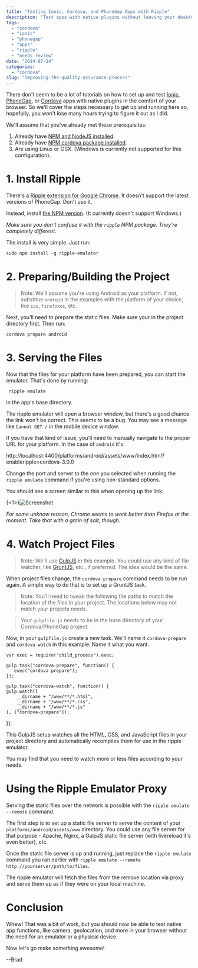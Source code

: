 ```yaml
---
title: "Testing Ionic, Cordova, and PhoneGap Apps with Ripple"
description: "Test apps with native plugins without leaving your desktop browser."
tags:
  - "cordova"
  - "ionic"
  - "phonegap"
  - "apps"
  - "ripple"
  - "needs-review"
date: "2014-07-14"
categories:
  - "cordova"
slug: "improving-the-quality-assurance-process"
---
```


There don't seem to be a lot of tutorials on how to set up and test [Ionic](//ionicframework.com), [PhoneGap](//phonegap.com), or [Cordova](//cordova.apache.org) apps with native plugins in the comfort of your browser. So we'll cover the steps necessary to get up and running here so, hopefully, you won't lose many hours trying to figure it out as I did.

We'll assume that you've already met these prerequisites:

1. Already have [NPM and NodeJS installed](https://github.com/joyent/node/wiki/Installing-Node.js-via-package-manager).
2. Already have [NPM cordova package installed](https://cordova.apache.org/docs/en/2.9.0/guide_cli_index.md.html).
3. Are using Linux or OSX. (Windows is currently not supported for this configuration).

# 1. Install Ripple

There's a [Ripple extension for Google Chrome](https://chrome.google.com/webstore/detail/ripple-emulator-beta/geelfhphabnejjhdalkjhgipohgpdnoc?hl=en). It doesn't support the latest versions of PhoneGap. Don't use it.

Instead, install [the NPM version](https://www.npmjs.org/package/ripple-emulator). (It currently doesn't support Windows.) 

*Make sure you don't confuse it with the `ripple` NPM package. They're completely different.*

The install is very simple. Just run:

    sudo npm install -g ripple-emulator

# 2. Preparing/Building the Project

> Note: We'll assume you're using Android as your platform. If not, substitue `android` in the examples with the platform of your choice, like `ios`, `firefoxos`, etc.

Next, you'll need to prepare the static files. Make sure your in the project directory first. Then run:

    cordova prepare android
    
# 3. Serving the Files

Now that the files for your platform have been prepared, you can start the emulator. That's done by running:

     ripple emulate
     
in the app's base directory.

The ripple emulator will open a browser window, but there's a good chance the link won't be correct. This seems to be a bug. You may see a message like `Cannot GET /` in the mobile device window.

If you have that kind of issue, you'll need to manually navigate to the proper URL for your platform. In the case of `android` it's:

http://localhost:4400/platforms/android/assets/www/index.html?enableripple=cordova-3.0.0

Change the port and server to the one you selected when running the `ripple emulate` command if you're using non-standard options.

You should see a screen similar to this when opening up the link:

{<1>}![Screenshot](http://i.imgur.com/u6uoT9al.jpg)

*For some unknow reason, Chrome seems to work better than Firefox at the moment. Take that with a grain of salt, though.*

# 4. Watch Project Files

> Note: We'll use [GulpJS](//gulpjs.org) in this example. You could use any kind of file watcher, like [GruntJS](http://gruntjs.com/), etc., if preferred. The idea would be the same.

When project files change, the `cordova prepare` command needs to be run again. A simple way to do that is to set up a GruntJS task.

> Note: You'll need to tweak the following file paths to match the location of the files in your project. The locations below may not match your projects needs.

> Your `gulpfile.js` needs to be in the base directory of your Cordova/PhoneGap project.

Now, in your `gulpfile.js` create a new task. We'll name it `cordova-prepare` and `cordova-watch` in this example. Name it what you want.

    var exec = require("child_process").exec;
    
    gulp.task("cordova-prepare", function() {
       exec("cordova prepare");
    });
    
    gulp.task("cordova-watch", function() {
    gulp.watch([
        __dirname + "/www/**/*.html",
        __dirname + "/www/**/*.css",
        __dirname + "/www/**/*.js"
    ], ["cordova-prepare"]);
});

This GulpJS setup watches all the HTML, CSS, and JavaScript files in your project directory and automatically recompiles them for use in the ripple emulator.

You may find that you need to watch more or less files according to your needs.

# Using the Ripple Emulator Proxy

Serving the static files over the network is possible with the `ripple emulate --remote` command.

The first step is to set up a static file server to serve the content of your `platforms/android/assets/www` directory. You could use any file server for that purpose - Apache, Nginx, a GulpJS static file server (with livereload it's even better), etc.

Once the static file server is up and running, just replace the `ripple emulate` command you ran earlier with `ripple emulate --remote http://yourserver/path/to/files`.

The ripple emulator will fetch the files from the remove location via proxy and serve them up as if they were on your local machine.

# Conclusion

Whew! That was a bit of work, but you should now be able to test native app functions, like camera, geolocation, and more in your browser without the need for an emulator or a physical device.

Now let's go make something awesome!

--Brad


